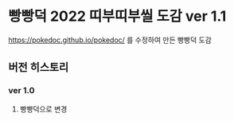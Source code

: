 빵빵덕 2022 띠부띠부씰 도감 ver 1.1
==========================

https://pokedoc.github.io/pokedoc/ 를 수정하여 만든 빵빵덕 도감

## 버전 히스토리
### ver 1.0

1. 빵빵덕으로 변경
